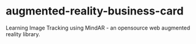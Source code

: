 # augmented-reality-business-card
Learning Image Tracking using MindAR - an opensource web augmented reality library.
